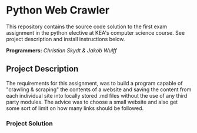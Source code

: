# Python Web Crawler

This repository contains the source code solution to the first exam assignment in the python elective at KEA's computer science course. See project description and install instructions below.  

**Programmers:** *Christian Skydt & Jakob Wulff*


## Project Description
The requirements for this assignment, was to build a program capable of "crawling & scraping" the contents of a website and saving the content from each individual site into locally stored .md files without the use of any third party modules. The advice was to choose a small website and also get some sort of limit on how many links should be followed.

### Project Solution


